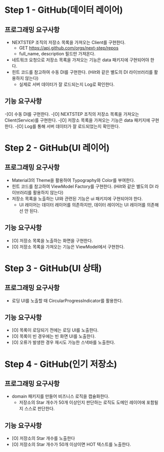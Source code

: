 # Step 1 - GitHub(데이터 레이어)

## 프로그래밍 요구사항
- NEXTSTEP 조직의 저장소 목록을 가져오는 Client를 구현한다.
  - GET https://api.github.com/orgs/next-step/repos
  - full_name, description 필드만 가져온다.
- 네트워크 요청으로 저장소 목록을 가져오는 기능은 data 패키지에 구현되어야 한다.
- 힌트 코드를 참고하여 수동 DI를 구현한다. (Hilt와 같은 별도의 DI 라이브러리를 활용하지 않는다)
  - 실제로 서버 데이터가 잘 로드되는지 Log로 확인한다.

## 기능 요구사항
-[O] 수동 DI를 구현한다.
-[O] NEXTSTEP 조직의 저장소 목록을 가져오는 Client(Service)를 구현한다.
-[O] 저장소 목록을 가져오는 기능은 data 패키지에 구현한다.
-[O] Log를 통해 서버 데이터가 잘 로드되었는지 확인한다.

# Step 2 - GitHub(UI 레이어)

## 프로그래밍 요구사항
- Material3의 Theme을 활용하여 Typography와 Color를 부여한다.
- 힌트 코드를 참고하여 ViewModel Factory를 구현한다. (Hilt와 같은 별도의 DI 라이브러리를 활용하지 않는다)
- 저장소 목록을 노출하는 UI와 관련된 기능은 ui 패키지에 구현되어야 한다.
  - UI 레이어는 데이터 레이어를 의존하지만, 데이터 레이어는 UI 레이어를 의존해선 안 된다.

## 기능 요구사항
- [O] 저장소 목록을 노출하는 화면을 구현한다.
- [O] 저장소 목록을 가져오는 기능은 ViewModel에서 구현한다.

# Step 3 - GitHub(UI 상태)

## 프로그래밍 요구사항
- 로딩 UI를 노출할 때 CircularProgressIndicator를 활용한다.

## 기능 요구사항
- [O] 목록이 로딩되기 전에는 로딩 UI를 노출한다.
- [O] 목록이 빈 경우에는 빈 화면 UI를 노출한다.
- [O] 오류가 발생한 경우 재시도 가능한 스낵바를 노출한다.

# Step 4 - GitHub(인기 저장소)

## 프로그래밍 요구사항
  - domain 패키지를 만들어 비즈니스 로직을 캡슐화한다.
    - 저장소의 Star 개수가 50개 이상인지 판단하는 로직도 도메인 레이어에 포함될지 스스로 판단한다.

## 기능 요구사항
- [O] 저장소의 Star 개수를 노출한다
- [O] 저장소의 Star 개수가 50개 이상이면 HOT 텍스트를 노출한다.

